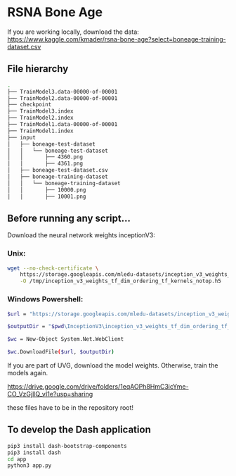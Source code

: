# RSNA Bone Age

If you are working locally, download the data:
https://www.kaggle.com/kmader/rsna-bone-age?select=boneage-training-dataset.csv

## File hierarchy

```bash
.
├── TrainModel3.data-00000-of-00001
├── TrainModel2.data-00000-of-00001
├── checkpoint
├── TrainModel3.index
├── TrainModel2.index
├── TrainModel1.data-00000-of-00001
├── TrainModel1.index
├── input
│   ├── boneage-test-dataset
│   │   └── boneage-test-dataset
│   │       ├── 4360.png
│   │       ├── 4361.png
│   ├── boneage-test-dataset.csv
│   ├── boneage-training-dataset
│   │   └── boneage-training-dataset
│   │       ├── 10000.png
│   │       ├── 10001.png
```

## Before running any script...

Download the neural network weights inceptionV3:

### Unix:
```bash
wget --no-check-certificate \
    https://storage.googleapis.com/mledu-datasets/inception_v3_weights_tf_dim_ordering_tf_kernels_notop.h5 \
    -O /tmp/inception_v3_weights_tf_dim_ordering_tf_kernels_notop.h5
```


### Windows Powershell:
```bash
$url = "https://storage.googleapis.com/mledu-datasets/inception_v3_weights_tf_dim_ordering_tf_kernels_notop.h5"

$outputDir = "$pwd\InceptionV3\inception_v3_weights_tf_dim_ordering_tf_kernels_notop.h5"

$wc = New-Object System.Net.WebClient

$wc.DownloadFile($url, $outputDir)
```


If you are part of UVG, download the model weights. Otherwise, train the models again.

https://drive.google.com/drive/folders/1eqAOPh8HmC3icYme-CO_VzGjllQ_vI1e?usp=sharing

these files have to be in the repository root!

## To develop the Dash application
```bash
pip3 install dash-bootstrap-components
pip3 install dash
cd app
python3 app.py

```
